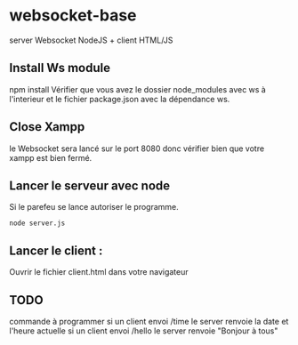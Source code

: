 # websocket-base
server Websocket NodeJS + client HTML/JS

## Install Ws module
npm install 
Vérifier que vous avez le dossier node_modules avec ws à l'interieur 
et le fichier package.json avec la dépendance ws.

## Close Xampp
le Websocket sera lancé sur le port 8080 donc vérifier bien que votre xampp est bien fermé.

## Lancer le serveur avec node
Si le parefeu se lance autoriser le programme.

``node server.js``

## Lancer le client :
Ouvrir le fichier client.html dans votre navigateur

## TODO
commande à programmer
si un client envoi /time  le server renvoie la date et l'heure actuelle
si un client envoi /hello  le server renvoie "Bonjour à tous"